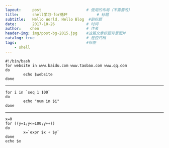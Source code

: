 ```yaml
---
layout:     post                    # 使用的布局（不需要改）
title:      shell学习-for循环             # 标题 
subtitle:   Hello World, Hello Blog  #副标题
date:       2017-10-26              # 时间
author:    chen                     # 作者
header-img: img/post-bg-2015.jpg    #这篇文章标题背景图片
catalog: true                       # 是否归档
tags:                               #标签
    - shell
---
```


    #!/bin/bash
    for website in www.baidu.com www.taobao.com www.qq.com
    do
            echo $website
    done


 


----------


   
    
    for i in `seq 1 100`
    do
            echo "num in $i"
    done
    


----------


    x=0
    for ((y=1;y<=100;y++))
    do
            x=`expr $x + $y`
    done
    echo $x